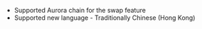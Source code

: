 - Supported Aurora chain for the swap feature
- Supported new language - Traditionally Chinese (Hong Kong)